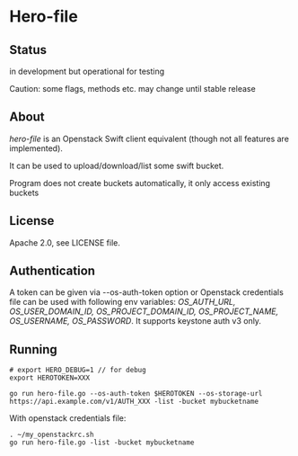 # Hero-file

## Status

in development but operational for testing

Caution: some flags, methods etc. may change until stable release

## About

*hero-file* is an Openstack Swift client equivalent (though not all features are implemented).

It can be used to upload/download/list some swift bucket.

Program does not create buckets automatically, it only access existing buckets

## License

Apache 2.0, see LICENSE file.

## Authentication

A token can be given via --os-auth-token option or Openstack credentials file can be used with following env variables: *OS_AUTH_URL, OS_USER_DOMAIN_ID, OS_PROJECT_DOMAIN_ID, OS_PROJECT_NAME, OS_USERNAME, OS_PASSWORD*. It supports keystone auth v3 only.

## Running

    # export HERO_DEBUG=1 // for debug
    export HEROTOKEN=XXX
    
    go run hero-file.go --os-auth-token $HEROTOKEN --os-storage-url https://api.example.com/v1/AUTH_XXX -list -bucket mybucketname


With openstack credentials file:

    . ~/my_openstackrc.sh
    go run hero-file.go -list -bucket mybucketname

